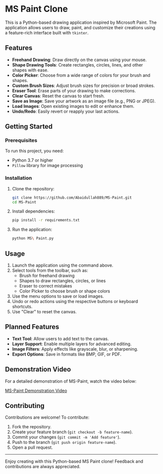 
# MS Paint Clone

This is a Python-based drawing application inspired by Microsoft Paint. The application allows users to draw, paint, and customize their creations using a feature-rich interface built with `tkinter`.

## Features

- **Freehand Drawing**: Draw directly on the canvas using your mouse.
- **Shape Drawing Tools**: Create rectangles, circles, lines, and other shapes with ease.
- **Color Picker**: Choose from a wide range of colors for your brush and shapes.
- **Custom Brush Sizes**: Adjust brush sizes for precision or broad strokes.
- **Eraser Tool**: Erase parts of your drawing to make corrections.
- **Clear Canvas**: Reset the canvas to start fresh.
- **Save as Image**: Save your artwork as an image file (e.g., PNG or JPEG).
- **Load Images**: Open existing images to edit or enhance them.
- **Undo/Redo**: Easily revert or reapply your last actions.

## Getting Started

### Prerequisites

To run this project, you need:

- Python 3.7 or higher
- `Pillow` library for image processing

### Installation

1. Clone the repository:
   ```bash
   git clone https://github.com/Abaidullah889/MS-Paint.git
   cd MS-Paint
   ```

2. Install dependencies:
   ```bash
   pip install -r requirements.txt
   ```

3. Run the application:
   ```bash
   python MS\ Paint.py
   ```

## Usage

1. Launch the application using the command above.
2. Select tools from the toolbar, such as:
   - Brush for freehand drawing
   - Shapes to draw rectangles, circles, or lines
   - Eraser to correct mistakes
   - Color Picker to choose brush or shape colors
3. Use the menu options to save or load images.
4. Undo or redo actions using the respective buttons or keyboard shortcuts.
5. Use "Clear" to reset the canvas.

## Planned Features

- **Text Tool**: Allow users to add text to the canvas.
- **Layer Support**: Enable multiple layers for advanced editing.
- **Image Filters**: Apply effects like grayscale, blur, or sharpening.
- **Export Options**: Save in formats like BMP, GIF, or PDF.

## Demonstration Video

For a detailed demonstration of MS-Paint, watch the video below:

[MS-Paint Demonstration Video](https://drive.google.com/file/d/1J901-h10VMU4R1hNc1i-DiqJVj1lTHQZ/view?usp=sharing)

## Contributing

Contributions are welcome! To contribute:

1. Fork the repository.
2. Create your feature branch (`git checkout -b feature-name`).
3. Commit your changes (`git commit -m 'Add feature'`).
4. Push to the branch (`git push origin feature-name`).
5. Open a pull request.


---



Enjoy creating with this Python-based MS Paint clone! Feedback and contributions are always appreciated.
